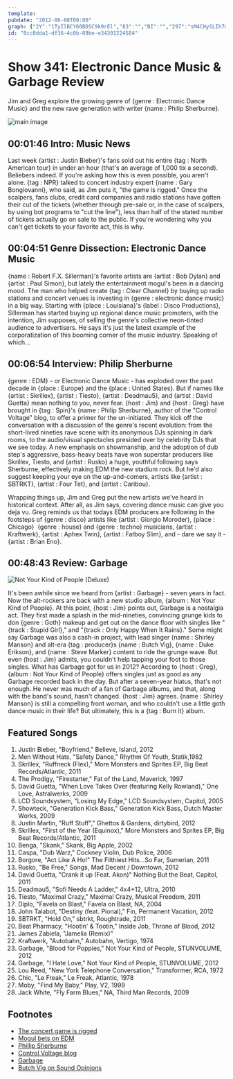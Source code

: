 ```yaml
---
template: 
pubdate: "2012-06-08T00:00"
graph: {"2Y":"1TyIlBCY60BDSC9k9rEl","83":"","BI":"","297":"sM4CHySLIh7dhbWySLIhtmv65ySLIhaXlzfySLIh2G16GySLIhLSLpGySLIhH9X4EySLIhgMit6sM4CHX6cfdgMit63koZSH9X4E2G16G3koZS3koZSLSLpGBHm1GgMit6"}
id: "8cc0dda1-df36-4c0b-89be-e34301224584"
---
```






# Show 341: Electronic Dance Music & Garbage Review

Jim and Greg explore the growing genre of {genre : Electronic Dance Music} and the new rave generation with writer {name : Philip Sherburne}.

![main image](https://static.soundopinions.org/images/2012/edm.jpg)



## 00:01:46 Intro: Music News

Last week {artist : Justin Bieber}'s fans sold out his entire {tag : North American tour} in under an hour (that's an average of 1,000 tix a second). Beliebers indeed. If you're asking how this is even possible, you aren't alone. {tag : NPR} talked to concert industry expert {name : Gary Bongiovanni}, who said, as Jim puts it, "the game is rigged." Once the scalpers, fans clubs, credit card companies and radio stations have gotten their cut of the tickets (whether through pre-sale or, in the case of scalpers, by using bot programs to "cut the line"), less than half of the stated number of tickets actually go on sale to the public. If you're wondering why you can't get tickets to your favorite act, this is why.



## 00:04:51 Genre Dissection: Electronic Dance Music

{name : Robert F.X. Sillerman}'s favorite artists are {artist : Bob Dylan} and {artist : Paul Simon}, but lately the entertainment mogul's been in a dancing mood. The man who helped create {tag : Clear Channel} by buying up radio stations and concert venues is investing in {genre : electronic dance music} in a big way. Starting with {place : Louisiana}'s {label : Disco Productions}, Sillerman has started buying up regional dance music promoters, with the intention, Jim supposes, of selling the genre's collective neon-tinted audience to advertisers. He says it's just the latest example of the corporatization of this booming corner of the music industry. Speaking of which...



## 00:06:54 Interview: Philip Sherburne

{genre : EDM} - or Electronic Dance Music - has exploded over the past decade in {place : Europe} and the {place : United States}. But if names like {artist : Skrillex}, {artist : Tiesto}, {artist : Deadmau5}, and {artist : David Guetta} mean nothing to you, never fear. {host : Jim} and {host : Greg} have brought in {tag : Spin}'s {name : Philip Sherburne}, author of the "Control Voltage" blog, to offer a primer for the un-initiated. They kick off the conversation with a discussion of the genre's recent evolution: from the short-lived nineties rave scene with its anonymous DJs spinning in dark rooms, to the audio/visual spectacles presided over by celebrity DJs that we see today. A new emphasis on showmanship, and the adoption of dub step's aggressive, bass-heavy beats have won superstar producers like Skrillex, Tiesto, and {artist : Rusko} a huge, youthful following says Sherburne, effectively making EDM the new stadium rock. But he'd also suggest keeping your eye on the up-and-comers, artists like {artist : SBTRKT}, {artist : Four Tet}, and {artist : Caribou}.

Wrapping things up, Jim and Greg put the new artists we've heard in historical context. After all, as Jim says, covering dance music can give you deja vu. Greg reminds us that todays EDM producers are following in the footsteps of {genre : disco} artists like {artist : Giorgio Moroder}, {place : Chicago}  {genre : house} and {genre : techno} musicians, {artist : Kraftwerk}, {artist : Aphex Twin}, {artist : Fatboy Slim}, and - dare we say it - {artist : Brian Eno}.



## 00:48:43 Review: Garbage

![Not Your Kind of People (Deluxe)](https://static.soundopinions.org/assets/341/2970.jpg)

It's been awhile since we heard from {artist : Garbage} - seven years in fact. Now the alt-rockers are back with a new studio album, {album : Not Your Kind of People}. At this point, {host : Jim} points out, Garbage is a nostalgia act. They first made a splash in the mid-nineties, convincing grunge kids to don {genre : Goth} makeup and get out on the dance floor with singles like "{track : Stupid Girl}," and "{track : Only Happy When It Rains}." Some might say Garbage was also a cash-in project, with lead singer {name : Shirley Manson} and alt-era {tag : producer}s {name : Butch Vig}, {name : Duke Erikson}, and {name : Steve Marker} content to ride the grunge wave. But even {host : Jim} admits, you couldn't help tapping your foot to those singles. What has Garbage got for us in 2012? According to {host : Greg}, {album : Not Your Kind of People} offers singles just as good as any Garbage recorded back in the day. But after a seven-year hiatus, that's not enough. He never was much of a fan of Garbage albums, and that, along with the band's sound, hasn't changed. {host : Jim} agrees. {name : Shirley Manson} is still a compelling front woman, and who couldn't use a little goth dance music in their life? But ultimately, this is a {tag : Burn it} album.



## Featured Songs

1. Justin Bieber, "Boyfriend," Believe, Island, 2012
2. Men Without Hats, "Safety Dance," Rhythm Of Youth, Statik,1982
3. Skrillex, "Ruffneck (Flex)," More Monsters and Sprites EP, Big Beat Records/Atlantic, 2011
4. The Prodigy, "Firestarter," Fat of the Land, Maverick, 1997
5. David Guetta, "When Love Takes Over (featuring Kelly Rowland)," One Love, Astralwerks, 2009
6. LCD Soundsystem, "Losing My Edge," LCD Soundsystem, Capitol, 2005
7. Showteck, "Generation Kick Bass," Generation Kick Bass, Dutch Master Works, 2009
8. Justin Martin, "Ruff Stuff"," Ghettos & Gardens, dirtybird, 2012
9. Skrillex, "First of the Year (Equinox)," More Monsters and Sprites EP, Big Beat Records/Atlantic, 2011
10. Benga, "Skank," Skank, Big Apple, 2002
11. Caspa, "Dub Warz," Cockney Violin, Dub Police, 2006
12. Borgore, "Act Like A Ho!" The Filthiest Hits...So Far, Sumerian, 2011
13. Rusko, "Be Free," Songs, Mad Decent / Downtown, 2012
14. David Guetta, "Crank it up (Feat. Akon)" Nothing But the Beat, Capitol, 2011
15. Deadmau5, "Sofi Needs A Ladder," 4x4+12, Ultra, 2010
16. Tiesto, "Maximal Crazy," Maximal Crazy, Musical Freedom, 2011
17. Diplo, "Favela on Blast," Favela on Blast, NA, 2004
18. John Talabot, "Destiny (feat. Pional)," Fin, Permanent Vacation, 2012
19. SBTRKT, "Hold On," sbtrkt, Roughtrade, 2011
20. Beat Pharmacy, "Hootin' & Tootin," Inside Job, Throne of Blood, 2012
21. James Zabiela, "Jamelia (Remix)"
22. Kraftwerk, "Autobahn," Autobahn, Vertigo, 1974
23. Garbage, "Blood for Poppies," Not Your Kind of People, STUNVOLUME, 2012
24. Garbage, "I Hate Love," Not Your Kind of People, STUNVOLUME, 2012
25. Lou Reed, "New York Telephone Conversation," Transformer, RCA, 1972
26. Chic, "Le Freak," Le Freak, Atlantic, 1978
27. Moby, "Find My Baby," Play, V2, 1999
28. Jack White, "Fly Farm Blues," NA, Third Man Records, 2009



## Footnotes

- [The concert game is rigged](http://www.npr.org/blogs/therecord/2012/06/04/154299904/theres-no-such-thing-as-a-sold-out-concert-even-for-justin-bieber)
- [Mogul bets on EDM](http://www.nytimes.com/2012/06/06/business/media/mogul-to-increase-bets-on-electronic-dance-music.html?_r=1)
- [Phillip Sherburne](http://www.philipsherburne.com/)
- [Control Voltage blog](http://www.spin.com/blogs/control-voltage)
- [Garbage](http://garbage.com/)
- [Butch Vig on Sound Opinions](http://www.soundopinions.org/show/281)